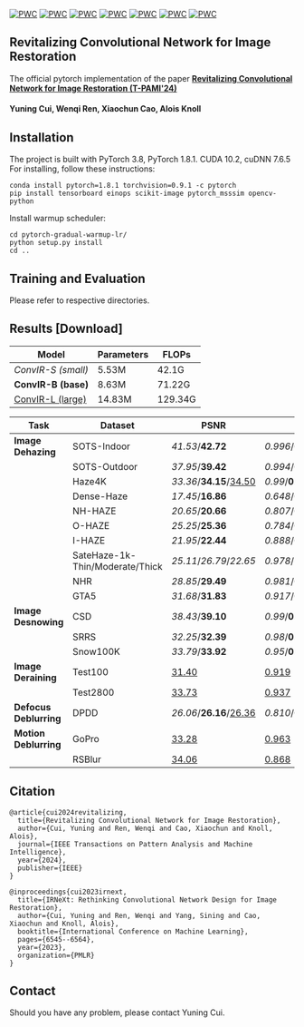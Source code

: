[![PWC](https://img.shields.io/endpoint.svg?url=https://paperswithcode.com/badge/revitalizing-convolutional-network-for-image/image-dehazing-on-sots-indoor)](https://paperswithcode.com/sota/image-dehazing-on-sots-indoor)
[![PWC](https://img.shields.io/endpoint.svg?url=https://paperswithcode.com/badge/revitalizing-convolutional-network-for-image/image-dehazing-on-sots-outdoor)](https://paperswithcode.com/sota/image-dehazing-on-sots-outdoor)
[![PWC](https://img.shields.io/endpoint.svg?url=https://paperswithcode.com/badge/revitalizing-convolutional-network-for-image/image-dehazing-on-haze4k)](https://paperswithcode.com/sota/image-dehazing-on-haze4k)
[![PWC](https://img.shields.io/endpoint.svg?url=https://paperswithcode.com/badge/revitalizing-convolutional-network-for-image/image-dehazing-on-i-haze)](https://paperswithcode.com/sota/image-dehazing-on-i-haze)
[![PWC](https://img.shields.io/endpoint.svg?url=https://paperswithcode.com/badge/revitalizing-convolutional-network-for-image/image-dehazing-on-o-haze)](https://paperswithcode.com/sota/image-dehazing-on-o-haze)
[![PWC](https://img.shields.io/endpoint.svg?url=https://paperswithcode.com/badge/revitalizing-convolutional-network-for-image/snow-removal-on-snow100k)](https://paperswithcode.com/sota/snow-removal-on-snow100k)
[![PWC](https://img.shields.io/endpoint.svg?url=https://paperswithcode.com/badge/revitalizing-convolutional-network-for-image/snow-removal-on-srrs)](https://paperswithcode.com/sota/snow-removal-on-srrs)


## Revitalizing Convolutional Network for Image Restoration

The official pytorch implementation of the paper **[Revitalizing Convolutional Network for Image Restoration
 (T-PAMI'24)](https://ieeexplore.ieee.org/abstract/document/10571568)**

#### Yuning Cui, Wenqi Ren, Xiaochun Cao, Alois Knoll

## Installation
The project is built with PyTorch 3.8, PyTorch 1.8.1. CUDA 10.2, cuDNN 7.6.5
For installing, follow these instructions:
~~~
conda install pytorch=1.8.1 torchvision=0.9.1 -c pytorch
pip install tensorboard einops scikit-image pytorch_msssim opencv-python
~~~
Install warmup scheduler:
~~~
cd pytorch-gradual-warmup-lr/
python setup.py install
cd ..
~~~
## Training and Evaluation
Please refer to respective directories.
## Results [Download]
|Model|Parameters|FLOPs|
|------|-----|-----|
|*ConvIR-S (small)*|5.53M|42.1G|
|**ConvIR-B (base)**| 8.63M|71.22G|
|<u>ConvIR-L (large)</u>| 14.83M |129.34G|

|Task|Dataset|PSNR|SSIM|
|----|------|-----|----|
|**Image Dehazing**|SOTS-Indoor|*41.53*/**42.72**|*0.996*/**0.997**|
||SOTS-Outdoor|*37.95*/**39.42**|*0.994*/**0.996**|
||Haze4K|*33.36*</font>/**34.15**/<u>34.50</u>|*0.99*/**0.99**/<u>0.99</u>|
||Dense-Haze|*17.45*/**16.86**|*0.648*/**0.621**|
||NH-HAZE|*20.65*/**20.66**|*0.807*/**0.802**|
||O-HAZE|*25.25*/**25.36**|*0.784*/**0.780**|
||I-HAZE|*21.95*/**22.44**|*0.888*/**0.887**|
||SateHaze-1k-Thin/Moderate/Thick|*25.11*/*26.79*/*22.65*|*0.978*/*0.978*/*0.950*|
||NHR|*28.85*/**29.49**|*0.981*/**0.983**|
||GTA5|*31.68*/**31.83**|*0.917*/**0.921**|
|**Image Desnowing**|CSD|*38.43*/**39.10**|*0.99*/**0.99**|
||SRRS|*32.25*/**32.39**|*0.98*/**0.98**|
||Snow100K|*33.79*/**33.92**|*0.95*/**0.96**|
|**Image Deraining**|Test100|<u>31.40</u>|<u>0.919</u>|
||Test2800|<u>33.73</u>|<u>0.937</u>|
|**Defocus Deblurring**|DPDD|*26.06*/**26.16**/<u>26.36</u>|*0.810*/**0.814**/<u>0.820</u>|
|**Motion Deblurring**|GoPro|<u>33.28</u>|<u>0.963</u>|
||RSBlur|<u>34.06</u>|<u>0.868</u>|


## Citation
~~~
@article{cui2024revitalizing,
  title={Revitalizing Convolutional Network for Image Restoration},
  author={Cui, Yuning and Ren, Wenqi and Cao, Xiaochun and Knoll, Alois},
  journal={IEEE Transactions on Pattern Analysis and Machine Intelligence},
  year={2024},
  publisher={IEEE}
}

@inproceedings{cui2023irnext,
  title={IRNeXt: Rethinking Convolutional Network Design for Image Restoration},
  author={Cui, Yuning and Ren, Wenqi and Yang, Sining and Cao, Xiaochun and Knoll, Alois},
  booktitle={International Conference on Machine Learning},
  pages={6545--6564},
  year={2023},
  organization={PMLR}
}
~~~

## Contact
Should you have any problem, please contact Yuning Cui.
